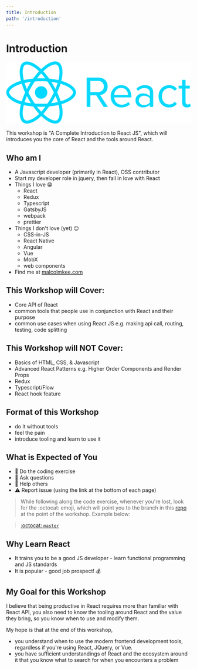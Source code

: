 ```yaml
---
title: Introduction
path: '/introduction'
---
```


# Introduction

![React logo](react-logo.png)

This workshop is "A Complete Introduction to React JS", which will introduces you the core of React and the tools around React.

## Who am I

- A Javascript developer (primarily in React), OSS contributor
- Start my developer role in jquery, then fall in love with React
- Things I love :grin:
  - React
  - Redux
  - Typescript
  - GatsbyJS
  - webpack
  - prettier
- Things I don't love (yet) :neutral_face:
  - CSS-in-JS
  - React Native
  - Angular
  - Vue
  - MobX
  - web components
- Find me at [malcolmkee.com](https://malcolmkee.com)

## This Workshop will Cover:

- Core API of React
- common tools that people use in conjunction with React and their purpose
- common use cases when using React JS e.g. making api call, routing, testing, code splitting

## This Workshop will NOT Cover:

- Basics of HTML, CSS, & Javascript
- Advanced React Patterns e.g. Higher Order Components and Render Props
- Redux
- Typescript/Flow
- React hook feature

## Format of this Workshop

- do it without tools
- feel the pain
- introduce tooling and learn to use it

## What is Expected of You

- :pencil: Do the coding exercise
- :raising_hand: Ask questions
- :two_men_holding_hands: Help others
- :warning: Report issue (using the link at the bottom of each page)

> While following along the code exercise, whenever you're lost, look for the :octocat: emoji, which will point you to the branch in this [repo][code-along-repo] at the point of the workshop. Example below:

> [:octocat: `master`](https://github.com/malcolm-kee/react-movie-app/tree/master)

## Why Learn React

- It trains you to be a good JS developer - learn functional programming and JS standards
- It is popular - good job prospect! :moneybag:

## My Goal for this Workshop

I believe that being productive in React requires more than familiar with React API, you also need to know the tooling around React and the value they bring, so you know when to use and modify them.

My hope is that at the end of this workshop,

- you understand when to use the modern frontend development tools, regardless if you're using React, JQuery, or Vue.
- you have sufficient understandings of React and the ecosystem around it that you know what to search for when you encounters a problem

[code-along-repo]: https://github.com/malcolm-kee/react-movie-app
